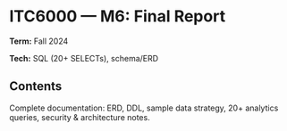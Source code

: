 # ITC6000 — M6: Final Report

**Term:** Fall 2024  

**Tech:** SQL (20+ SELECTs), schema/ERD



## Contents

Complete documentation: ERD, DDL, sample data strategy, 20+ analytics queries, security & architecture notes.



